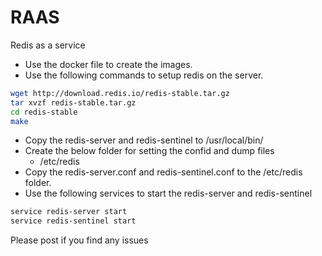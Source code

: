 # RAAS
Redis as a service

* Use the docker file to create the images.
* Use the following commands to setup redis on the server.
```sh
wget http://download.redis.io/redis-stable.tar.gz
tar xvzf redis-stable.tar.gz
cd redis-stable
make
```
* Copy the redis-server and redis-sentinel to /usr/local/bin/
* Create the below folder for setting the confid and dump files
  * /etc/redis
* Copy the redis-server.conf and redis-sentinel.conf to the /etc/redis folder.
* Use the following services to start the redis-server and redis-sentinel
```sh
service redis-server start
service redis-sentinel start
```

Please post if you find any issues
